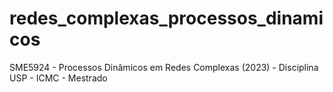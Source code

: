 # redes_complexas_processos_dinamicos
SME5924 - Processos Dinâmicos em Redes Complexas (2023) - Disciplina USP - ICMC - Mestrado
